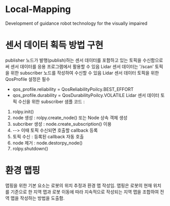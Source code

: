 # Local-Mapping
Development of guidance robot technology for the visually impaired

# 센서 데이터 획득 방법 구현
publisher 노드가 발행(publish)하는 센서 데이터를 포함하고 있는 토픽을 수신함으로써 센서 데이터를 응용 프로그램에서 활용할 수 있음
Lidar 센서 데이터는 '/scan' 토픽을 위한 subscriber 노드를 작성하여 수신할 수 있음
Lidar 센서 데이터 토픽을 위한 QosProfile 설정은 필수
-  qos_profile.reliability = QosReliabilityPoilcy.BEST_EFFORT
-  qos_profile.durability = QosDurabilityPoilcy.VOLATILE
Lidar 센서 데이터 토픽 수신을 위한 subscriber 샘플 코드 :
1. rolpy.init()
2. node 생성 : rolpy.create_node() 또는 Node 상속 객체 생성
3. subcriber 생성 : node.create_subscription() 이용
4. --> 이때 토픽 수신되면 호출할 callback 등록
5. 토픽 수신 : 등록된 callback 자동 호출
6. node 제거 : node.destorpy_node()
7. rolpy.shutdown()

# 환경 맵핑
맵핑을 위한 기본 요소는 로봇의 위치 추정과 환경 맵 작성임.
맵핑은 로봇의 현재 위치를 기준으로 한 지역 맵과 로봇 이동에 따라 지속적으로 작성되는 지역 맵을 조합하여 전역 맵을 작성하는 방법을 도출함.

